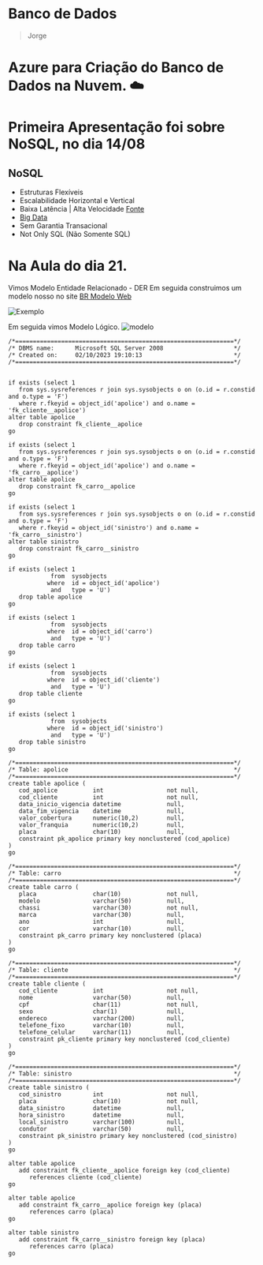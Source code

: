 # Banco de Dados
> Jorge

# Azure para Criação do Banco de Dados na Nuvem. ☁️

# Primeira Apresentação foi sobre NoSQL, no dia 14/08
## NoSQL
- Estruturas Flexíveis
- Escalabilidade Horizontal e Vertical
- Baixa Latência | Alta Velocidade [Fonte](https://tudosobrehospedagemdesites.com.br/latencia-servidor-o-que-e-como-medir/)
- [Big Data](https://www.oracle.com/br/big-data/what-is-big-data/)
- Sem Garantia Transacional
- Not Only SQL (Não Somente SQL)

# Na Aula do dia 21.
 Vimos Modelo Entidade Relacionado - DER  Em seguida construimos um modelo nosso no site [BR Modelo Web](https://www.brmodeloweb.com/lang/pt-br/index.html)

![Exemplo](https://github.com/DanielFreitassc/Banco_de_dados/assets/129224303/64556b0c-078e-44ed-a8d9-442f1989ce84)

Em seguida vimos Modelo Lógico.
![modelo](https://github.com/DanielFreitassc/Banco_de_dados/assets/129224303/a99cf7af-fc3e-46d8-82f3-1e7613925a54)
```
/*==============================================================*/
/* DBMS name:      Microsoft SQL Server 2008                    */
/* Created on:     02/10/2023 19:10:13                          */
/*==============================================================*/


if exists (select 1
   from sys.sysreferences r join sys.sysobjects o on (o.id = r.constid and o.type = 'F')
   where r.fkeyid = object_id('apolice') and o.name = 'fk_cliente__apolice')
alter table apolice
   drop constraint fk_cliente__apolice
go

if exists (select 1
   from sys.sysreferences r join sys.sysobjects o on (o.id = r.constid and o.type = 'F')
   where r.fkeyid = object_id('apolice') and o.name = 'fk_carro__apolice')
alter table apolice
   drop constraint fk_carro__apolice
go

if exists (select 1
   from sys.sysreferences r join sys.sysobjects o on (o.id = r.constid and o.type = 'F')
   where r.fkeyid = object_id('sinistro') and o.name = 'fk_carro__sinistro')
alter table sinistro
   drop constraint fk_carro__sinistro
go

if exists (select 1
            from  sysobjects
           where  id = object_id('apolice')
            and   type = 'U')
   drop table apolice
go

if exists (select 1
            from  sysobjects
           where  id = object_id('carro')
            and   type = 'U')
   drop table carro
go

if exists (select 1
            from  sysobjects
           where  id = object_id('cliente')
            and   type = 'U')
   drop table cliente
go

if exists (select 1
            from  sysobjects
           where  id = object_id('sinistro')
            and   type = 'U')
   drop table sinistro
go

/*==============================================================*/
/* Table: apolice                                               */
/*==============================================================*/
create table apolice (
   cod_apolice          int                  not null,
   cod_cliente          int                  not null,
   data_inicio_vigencia datetime             null,
   data_fim_vigencia    datetime             null,
   valor_cobertura      numeric(10,2)        null,
   valor_franquia       numeric(10,2)        null,
   placa                char(10)             null,
   constraint pk_apolice primary key nonclustered (cod_apolice)
)
go

/*==============================================================*/
/* Table: carro                                                 */
/*==============================================================*/
create table carro (
   placa                char(10)             not null,
   modelo               varchar(50)          null,
   chassi               varchar(30)          not null,
   marca                varchar(30)          null,
   ano                  int                  null,
   cor                  varchar(10)          null,
   constraint pk_carro primary key nonclustered (placa)
)
go

/*==============================================================*/
/* Table: cliente                                               */
/*==============================================================*/
create table cliente (
   cod_cliente          int                  not null,
   nome                 varchar(50)          null,
   cpf                  char(11)             not null,
   sexo                 char(1)              null,
   endereco             varchar(200)         null,
   telefone_fixo        varchar(10)          null,
   telefone_celular     varchar(11)          null,
   constraint pk_cliente primary key nonclustered (cod_cliente)
)
go

/*==============================================================*/
/* Table: sinistro                                              */
/*==============================================================*/
create table sinistro (
   cod_sinistro         int                  not null,
   placa                char(10)             not null,
   data_sinistro        datetime             null,
   hora_sinistro        datetime             null,
   local_sinistro       varchar(100)         null,
   condutor             varchar(50)          null,
   constraint pk_sinistro primary key nonclustered (cod_sinistro)
)
go

alter table apolice
   add constraint fk_cliente__apolice foreign key (cod_cliente)
      references cliente (cod_cliente)
go

alter table apolice
   add constraint fk_carro__apolice foreign key (placa)
      references carro (placa)
go

alter table sinistro
   add constraint fk_carro__sinistro foreign key (placa)
      references carro (placa)
go

```
